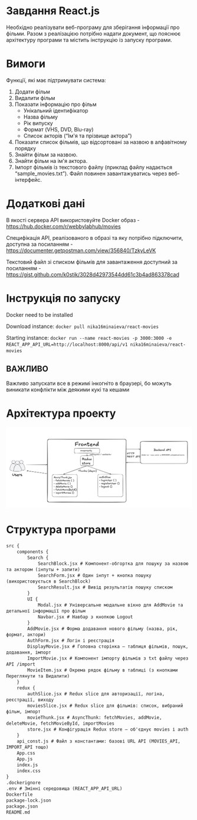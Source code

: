 # Завдання React.js
Необхідно реалізувати веб-програму для зберігання інформації про фільми.
Разом з реалізацією потрібно надати документ, що пояснює архітектуру програми
та містить інструкцію із запуску програми.

# Вимоги
Функції, які має підтримувати система:
1. Додати фільм
2. Видалити фільм
3. Показати інформацію про фільм
    - Унікальний ідентифікатор
    - Назва фільму
    - Рік випуску
    - Формат (VHS, DVD, Blu-ray)
    - Список акторів (“Ім'я та прізвище актора”)
4. Показати список фільмів, що відсортовані за назвою в алфавітному порядку
5. Знайти фільм за назвою.
6. Знайти фільм на ім'я актора.
7. Імпорт фільмів із текстового файлу (приклад файлу надається “sample_movies.txt”). Файл повинен завантажуватись через веб-інтерфейс.

# Додаткові дані
В якості сервера API використовуйте Docker образ - https://hub.docker.com/r/webbylabhub/movies

Специфікація API, реалізованого в образі та яку потрібно підключити, доступна за посиланням - https://documenter.getpostman.com/view/356840/TzkyLeVK

Текстовий файл зі списком фільмів для завантаження доступний за посиланням - https://gist.github.com/k0stik/3028d42973544dd61c3b4ad863378cad

# Інструкція по запуску
Docker need to be installed

Download instance: 
`docker pull nika16minaieva/react-movies`

Starting instance: 
`docker run --name react-movies -p 3000:3000 -e REACT_APP_API_URL=http://localhost:8000/api/v1 nika16minaieva/react-movies`

## ВАЖЛИВО
Важливо запускати все в режимі інкогніто в браузері, бо можуть виникати конфлікти між деякими кукі та кешами

# Архітектура проекту
![Arch](https://raw.githubusercontent.com/Anarasty/webby-test1/refs/heads/master/architecture1.jpg)

# Структура програми
```
src {
    components {
        Search {
            SearchBlock.jsx # Компонент-обгортка для пошуку за назвою та актором (інпуты + запити)
            SearchForm.jsx # Один інпут + кнопка пошуку (використовується в SearchBlock)
            SearchResult.jsx # Вивід результатів пошуку списком
        }
        UI {
            Modal.jsx # Універсальне модальне вікно для AddMovie та детальної інформації про фільм
            Navbar.jsx # Навбар з кнопкою Logout
        }
        AddMovie.jsx # Форма додавання нового фільму (назва, рік, формат, актори)
        AuthForm.jsx # Логін і реєстрація
        DisplayMovie.jsx # Головна сторінка — таблиця фільмів, пошук, додавання, імпорт
        ImportMovie.jsx # Компонент імпорту фільмів з txt файлу через API /import
        MovieItem.jsx # Окрема рядок фільму в таблиці (з кнопками Переглянути та Видалити)
    }
    redux {
        authSlice.jsx # Redux slice для авторизації, логіна, реєстрації, виходу
        moviesSlice.jsx # Redux slice для фільмів: список, вибраний фільм, імпорт
        movieThunk.jsx # AsyncThunk: fetchMovies, addMovie, deleteMovie, fetchMovieById, importMovies
        store.jsx # Конфігурація Redux store — об'єднує movies і auth
    }
    api_const.js # Файл з константами: базові URL API (MOVIES_API, IMPORT_API тощо)
    App.css 
    App.js 
    index.js
    index.css
}
.dockerignore
.env # Змінні середовища (REACT_APP_API_URL)
Dockerfile
package-lock.json
package.json
README.md
```